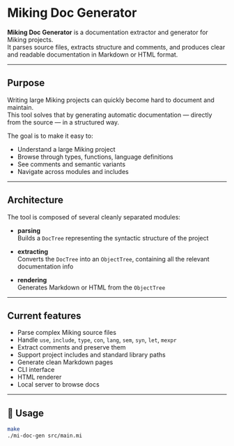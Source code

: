 # Miking Doc Generator

**Miking Doc Generator** is a documentation extractor and generator for Miking projects.  
It parses source files, extracts structure and comments, and produces clear and readable documentation in Markdown or HTML format.

---

## Purpose

Writing large Miking projects can quickly become hard to document and maintain.  
This tool solves that by generating automatic documentation — directly from the source — in a structured way.

The goal is to make it easy to:
- Understand a large Miking project
- Browse through types, functions, language definitions
- See comments and semantic variants
- Navigate across modules and includes

---

## Architecture

The tool is composed of several cleanly separated modules:

- **parsing**  
  Builds a `DocTree` representing the syntactic structure of the project

- **extracting**  
  Converts the `DocTree` into an `ObjectTree`, containing all the relevant documentation info

- **rendering**  
  Generates Markdown or HTML from the `ObjectTree`

---

## Current features

- Parse complex Miking source files  
- Handle `use`, `include`, `type`, `con`, `lang`, `sem`, `syn`, `let`, `mexpr`  
- Extract comments and preserve them  
- Support project includes and standard library paths  
- Generate clean Markdown pages  
- CLI interface  
- HTML renderer  
- Local server to browse docs  

---

## 🚀 Usage

```bash
make
./mi-doc-gen src/main.mi
```


